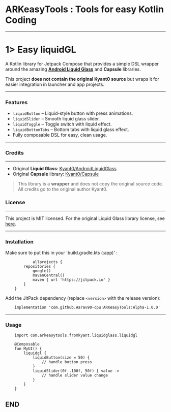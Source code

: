 # ARKeasyTools : Tools for easy Kotlin Coding

---

# 1> Easy liquidGL

A Kotlin library for Jetpack Compose that provides a simple DSL wrapper around the amazing **[Android Liquid Glass](https://github.com/Kyant0/AndroidLiquidGlass)** and **Capsule** libraries.

This project **does not contain the original Kyant0 source** but wraps it for easier integration in launcher and app projects.

---

### Features

- `liquidButton` – Liquid-style button with press animations.
- `liquidSlider` – Smooth liquid glass slider.
- `liquidToggle` – Toggle switch with liquid effect.
- `liquidBottomTabs` – Bottom tabs with liquid glass effect.
- Fully composable DSL for easy, clean usage.

---

### Credits
-------

* Original **Liquid Glass**: [Kyant0/AndroidLiquidGlass](https://github.com/Kyant0/AndroidLiquidGlass?utm_source=chatgpt.com)
* Original **Capsule** library: [Kyant0/Capsule](https://github.com/Kyant0/Capsule?utm_source=chatgpt.com)

> This library is a **wrapper** and does not copy the original source code. All credits go to the original author Kyant0.

### License
-------

This project is MIT licensed. For the original Liquid Glass library license, see [here](https://github.com/Kyant0/AndroidLiquidGlass/blob/main/LICENSE.md).

---

### Installation

Make sure to put this in your 'build.gradle.kts (:app)' :

                allprojects {
            repositories {
                google()
                mavenCentral()
                maven { url 'https://jitpack.io' }
            }
        }

Add the JitPack dependency (replace `<version>` with the release version):


        implementation 'com.github.Aarav90-cpu:ARKeasyTools:Alpha-1.0.0'


---

### Usage


        import com.arkeasytools.fromkyant.liquidglass.liquidgl
    
        @Composable
        fun MyUI() {
            liquidgl {
                liquidButton(size = 50) { 
                    // handle button press
                }
                liquidSlider(0f..100f, 50f) { value ->
                    // handle slider value change
                }
            }
        }

## END ##



